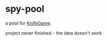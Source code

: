 # spy-pool

a pool for [KnifeGame](https://app.knifegame.xyz/).

project never finished - the idea doesn't work